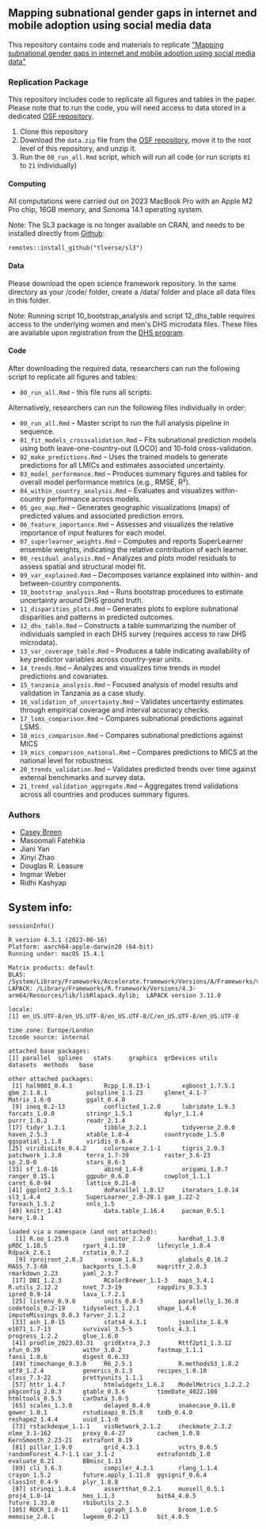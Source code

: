 ## Mapping subnational gender gaps in internet and mobile adoption using social media data

This repository contains code and materials to replicate ["Mapping subnational gender gaps in internet and mobile adoption using social media data"]([https://osf.io/](https://osf.io/preprints/socarxiv/qnzsw_v2))

### Replication Package

This repository includes code to replicate all figures and tables in the paper. Please note that to run the code, you will need access to data stored in a dedicated [OSF repository](https://osf.io/5e8wf/). 

1. Clone this repository
2. Download the `data.zip` file from the [OSF repository](https://osf.io/5e8wf/), move it to the root level of this repository, and unzip it. 
2. Run the `00_run_all.Rmd` script, which will run all code (or run scripts `01` to `21` individually)

#### Computing 

All computations were carried out on 2023 MacBook Pro with an Apple M2 Pro chip, 16GB memory, and Sonoma 14.1 operating system.

Note: The SL3 package is no longer available on CRAN, and needs to be installed directly from [Github](https://github.com/tlverse/sl3):  

```
remotes::install_github("tlverse/sl3")
```


#### Data 

Please download the open science framework repository. In the same directory as your /code/ folder, create a /data/ folder and place all data files in this folder.

Note: Running script 10_bootstrap_analysis and script 12_dhs_table requires access to the underlying women and men's DHS microdata files. These files are available upon registration from the [DHS program](https://dhsprogram.com/). 

#### Code 

After downloading the required data, researchers can run the following script to replicate all figures and tables: 
  
- `00_run_all.Rmd` - this file runs all scripts. 

Alternatively, researchers can run the following files individually in order: 
  
- `00_run_all.Rmd` – Master script to run the full analysis pipeline in sequence.
- `01_fit_models_crossvalidation.Rmd` – Fits subnational prediction models using both leave-one-country-out (LOCO) and 10-fold cross-validation.
- `02_make_predictions.Rmd` – Uses the trained models to generate predictions for all LMICs and estimates associated uncertainty.
- `03_model_performance.Rmd` – Produces summary figures and tables for overall model performance metrics (e.g., RMSE, R²).
- `04_within_country_analysis.Rmd` – Evaluates and visualizes within-country performance across models.
- `05_geo_map.Rmd` – Generates geographic visualizations (maps) of predicted values and associated prediction errors.
- `06_feature_importance.Rmd` – Assesses and visualizes the relative importance of input features for each model.
- `07_superlearner_weights.Rmd` – Computes and reports SuperLearner ensemble weights, indicating the relative contribution of each learner.
- `08_residual_analysis.Rmd` – Analyzes and plots model residuals to assess spatial and structural model fit.
- `09_var_explained.Rmd` – Decomposes variance explained into within- and between-country components.
- `10_bootstrap_analysis.Rmd` – Runs bootstrap procedures to estimate uncertainty around DHS ground truth.
- `11_disparities_plots.Rmd` – Generates plots to explore subnational disparities and patterns in predicted outcomes.
- `12_dhs_table.Rmd` – Constructs a table summarizing the number of individuals sampled in each DHS survey (requires access to raw DHS microdata).
- `13_var_coverage_table.Rmd` – Produces a table indicating availability of key predictor variables across country-year units.
- `14_trends.Rmd` – Analyzes and visualizes time trends in model predictions and covariates.
- `15_tanzania_analysis.Rmd` – Focused analysis of model results and validation in Tanzania as a case study.
- `16_validation_of_uncertainty.Rmd` – Validates uncertainty estimates through empirical coverage and interval accuracy checks.
- `17_lsms_comparison.Rmd` – Compares subnational predictions against LSMS. 
- `18_mics_comparison.Rmd` – Compares subnational predictions against MICS
- `19_mics_comparison_national.Rmd` – Compares predictions to MICS at the national level for robustness.
- `20_trends_validation.Rmd` – Validates predicted trends over time against external benchmarks and survey data.
- `21_trend_validation_aggregate.Rmd` – Aggregates trend validations across all countries and produces summary figures.

### Authors

- [Casey Breen](https:://caseybreen.com)
- Masoomali Fatehkia
- Jiani Yan
- Xinyi Zhao
- Douglas R. Leasure
- Ingmar Weber
- Ridhi Kashyap



## System info:


```
sessionInfo()

R version 4.3.1 (2023-06-16)
Platform: aarch64-apple-darwin20 (64-bit)
Running under: macOS 15.4.1

Matrix products: default
BLAS:   /System/Library/Frameworks/Accelerate.framework/Versions/A/Frameworks/vecLib.framework/Versions/A/libBLAS.dylib 
LAPACK: /Library/Frameworks/R.framework/Versions/4.3-arm64/Resources/lib/libRlapack.dylib;  LAPACK version 3.11.0

locale:
[1] en_US.UTF-8/en_US.UTF-8/en_US.UTF-8/C/en_US.UTF-8/en_US.UTF-8

time zone: Europe/London
tzcode source: internal

attached base packages:
[1] parallel  splines   stats     graphics  grDevices utils     datasets  methods   base     

other attached packages:
 [1] hal9001_0.4.3         Rcpp_1.0.13-1         xgboost_1.7.5.1       gbm_2.1.8.1           polspline_1.1.23      glmnet_4.1-7          Matrix_1.6-0          ggalt_0.4.0          
 [9] ineq_0.2-13           conflicted_1.2.0      lubridate_1.9.3       forcats_1.0.0         stringr_1.5.1         dplyr_1.1.4           purrr_1.0.2           readr_2.1.4          
[17] tidyr_1.3.1           tibble_3.2.1          tidyverse_2.0.0       haven_2.5.3           xtable_1.8-4          countrycode_1.5.0     ggspatial_1.1.8       viridis_0.6.4        
[25] viridisLite_0.4.2     colorspace_2.1-1      tigris_2.0.3          patchwork_1.3.0       terra_1.7-39          raster_3.6-23         sp_2.0-0              stars_0.6-3          
[33] sf_1.0-16             abind_1.4-8           origami_1.0.7         ranger_0.15.1         ggpubr_0.6.0          cowplot_1.1.1         caret_6.0-94          lattice_0.21-8       
[41] ggplot2_3.5.1         doParallel_1.0.17     iterators_1.0.14      sl3_1.4.4             SuperLearner_2.0-28.1 gam_1.22-2            foreach_1.5.2         nnls_1.5             
[49] knitr_1.43            data.table_1.16.4     pacman_0.5.1          here_1.0.1           

loaded via a namespace (and not attached):
  [1] R.oo_1.25.0          janitor_2.2.0        hardhat_1.3.0        pROC_1.18.5          rpart_4.1.19         lifecycle_1.0.4      Rdpack_2.6.1         rstatix_0.7.2       
  [9] rprojroot_2.0.3      vroom_1.6.3          globals_0.16.2       MASS_7.3-60          backports_1.5.0      magrittr_2.0.3       rmarkdown_2.23       yaml_2.3.7          
 [17] DBI_1.2.3            RColorBrewer_1.1-3   maps_3.4.1           R.utils_2.12.2       nnet_7.3-19          rappdirs_0.3.3       ipred_0.9-14         lava_1.7.2.1        
 [25] listenv_0.9.0        units_0.8-3          parallelly_1.36.0    codetools_0.2-19     tidyselect_1.2.1     shape_1.4.6          imputeMissings_0.0.3 farver_2.1.2        
 [33] ash_1.0-15           stats4_4.3.1         jsonlite_1.8.9       e1071_1.7-13         survival_3.5-5       tools_4.3.1          progress_1.2.2       glue_1.8.0          
 [41] prodlim_2023.03.31   gridExtra_2.3        Rttf2pt1_1.3.12      xfun_0.39            withr_3.0.2          fastmap_1.1.1        fansi_1.0.6          digest_0.6.33       
 [49] timechange_0.3.0     R6_2.5.1             R.methodsS3_1.8.2    utf8_1.2.4           generics_0.1.3       recipes_1.0.10       class_7.3-22         prettyunits_1.1.1   
 [57] httr_1.4.7           htmlwidgets_1.6.2    ModelMetrics_1.2.2.2 pkgconfig_2.0.3      gtable_0.3.6         timeDate_4022.108    htmltools_0.5.5      carData_3.0-5       
 [65] scales_1.3.0         delayed_0.4.0        snakecase_0.11.0     gower_1.0.1          rstudioapi_0.15.0    tzdb_0.4.0           reshape2_1.4.4       uuid_1.1-0          
 [73] rstackdeque_1.1.1    visNetwork_2.1.2     checkmate_2.3.2      nlme_3.1-162         proxy_0.4-27         cachem_1.0.8         KernSmooth_2.23-21   extrafont_0.19      
 [81] pillar_1.9.0         grid_4.3.1           vctrs_0.6.5          randomForest_4.7-1.1 car_3.1-2            extrafontdb_1.0      evaluate_0.21        BBmisc_1.13         
 [89] cli_3.6.3            compiler_4.3.1       rlang_1.1.4          crayon_1.5.2         future.apply_1.11.0  ggsignif_0.6.4       classInt_0.4-9       plyr_1.8.8          
 [97] stringi_1.8.4        assertthat_0.2.1     munsell_0.5.1        proj4_1.0-14         hms_1.1.3            bit64_4.0.5          future_1.33.0        rbibutils_2.3       
[105] ROCR_1.0-11          igraph_1.5.0         broom_1.0.5          memoise_2.0.1        lwgeom_0.2-13        bit_4.0.5           
```

